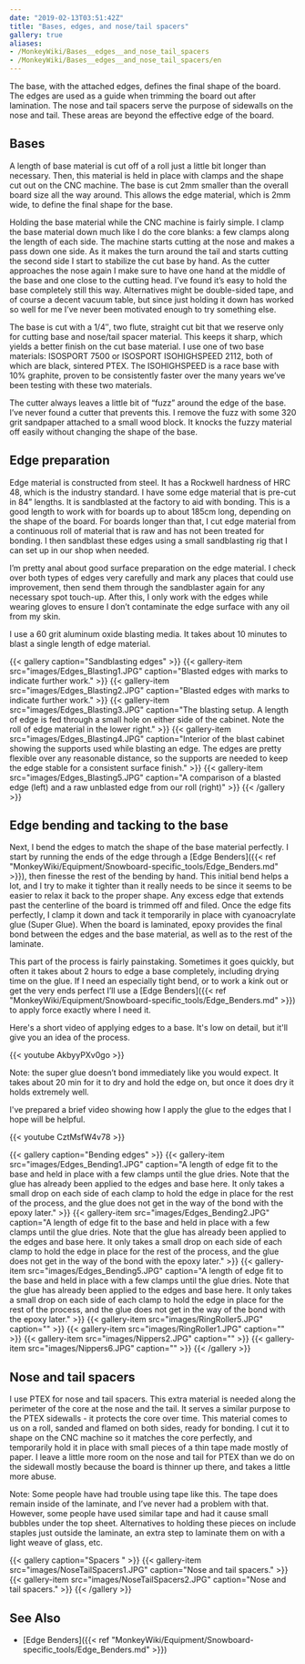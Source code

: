 ```yaml
---
date: "2019-02-13T03:51:42Z"
title: "Bases, edges, and nose/tail spacers"
gallery: true
aliases:
- /MonkeyWiki/Bases__edges__and_nose_tail_spacers
- /MonkeyWiki/Bases__edges__and_nose_tail_spacers/en
---
```

The base, with the attached edges, defines the final shape of the board. The edges are used as a guide when trimming the board out after lamination. The nose and tail spacers serve the purpose of sidewalls on the nose and tail. These areas are beyond the effective edge of the board.
 

## Bases 
 
A length of base material is cut off of a roll just a little bit longer than necessary. Then, this material is held in place with clamps and the shape cut out on the CNC machine. The base is cut 2mm smaller than the overall board size all the way around. This allows the edge material, which is 2mm wide, to define the final shape for the base.

Holding the base material while the CNC machine is fairly simple. I clamp the base material down much like I do the core blanks: a few clamps along the length of each side. The machine starts cutting at the nose and makes a pass down one side. As it makes the turn around the tail and starts cutting the second side I start to stabilize the cut base by hand. As the cutter approaches the nose again I make sure to have one hand at the middle of the base and one close to the cutting head. I’ve found it’s easy to hold the base completely still this way. Alternatives might be double-sided tape, and of course a decent vacuum table, but since just holding it down has worked so well for me I’ve never been motivated enough to try something else. 

The base is cut with a 1/4″, two flute, straight cut bit that we reserve only for cutting base and nose/tail spacer material. This keeps it sharp, which yields a better finish on the cut base material. I use one of two base materials: ISOSPORT 7500 or ISOSPORT ISOHIGHSPEED 2112, both of which are black, sintered PTEX. The ISOHIGHSPEED is a race base with 10% graphite, proven to be consistently faster over the many years we’ve been testing with these two materials.

The cutter always leaves a little bit of “fuzz” around the edge of the base. I’ve never found a cutter that prevents this. I remove the fuzz with some 320 grit sandpaper attached to a small wood block. It knocks the fuzzy material off easily without changing the shape of the base.


## Edge preparation 
 
Edge material is constructed from steel. It has a Rockwell hardness of HRC 48, which is the industry standard. I have some edge material that is pre-cut in 84” lengths. It is sandblasted at the factory to aid with bonding. This is a good length to work with for boards up to about 185cm long, depending on the shape of the board. For boards longer than that, I cut edge material from a continuous roll of material that is raw and has not been treated for bonding. I then sandblast these edges using a small sandblasting rig that I can set up in our shop when needed.
 
I’m pretty anal about good surface preparation on the edge material. I check over both types of edges very carefully and mark any places that could use improvement, then send them through the sandblaster again for any necessary spot touch-up. After this, I only work with the edges while wearing gloves to ensure I don’t contaminate the edge surface with any oil from my skin.
 
I use a 60 grit aluminum oxide blasting media. It takes about 10 minutes to blast a single length of edge material.

{{< gallery  caption="Sandblasting edges" >}}
{{< gallery-item src="images/Edges_Blasting1.JPG" caption="Blasted edges with marks to indicate further work." >}}
{{< gallery-item src="images/Edges_Blasting2.JPG" caption="Blasted edges with marks to indicate further work." >}}
{{< gallery-item src="images/Edges_Blasting3.JPG" caption="The blasting setup. A length of edge is fed through a small hole on either side of the cabinet. Note the roll of edge material in the lower right." >}}
{{< gallery-item src="images/Edges_Blasting4.JPG" caption="Interior of the blast cabinet showing the supports used while blasting an edge. The edges are pretty flexible over any reasonable distance, so the supports are needed to keep the edge stable for a consistent surface finish." >}}
{{< gallery-item src="images/Edges_Blasting5.JPG" caption="A comparison of a blasted edge (left) and a raw unblasted edge from our roll (right)" >}}
{{< /gallery >}}



## Edge bending and tacking to the base 
 
Next, I bend the edges to match the shape of the base material perfectly. I start by running the ends of the edge through a [Edge Benders]({{< ref "MonkeyWiki/Equipment/Snowboard-specific_tools/Edge_Benders.md" >}}), then finesse the rest of the bending by hand. This initial bend helps a lot, and I try to make it tighter than it really needs to be since it seems to be easier to relax it back to the proper shape. Any excess edge that extends past the centerline of the board is trimmed off and filed. Once the edge fits perfectly, I clamp it down and tack it temporarily in place with cyanoacrylate glue (Super Glue). When the board is laminated, epoxy provides the final bond between the edges and the base material, as well as to the rest of the laminate.
 
This part of the process is fairly painstaking. Sometimes it goes quickly, but often it takes about 2 hours to edge a base completely, including drying time on the glue. If I need an especially tight bend, or to work a kink out or get the very ends perfect I’ll use a [Edge Benders]({{< ref "MonkeyWiki/Equipment/Snowboard-specific_tools/Edge_Benders.md" >}}) to apply force exactly where I need it.

Here's a short video of applying edges to a base. It's low on detail, but it'll give you an idea of the process.

{{< youtube AkbyyPXv0go >}}

Note: the super glue doesn’t bond immediately like you would expect. It takes about 20 min for it to dry and hold the edge on, but once it does dry it holds extremely well. 

I've prepared a brief video showing how I apply the glue to the edges that I hope will be helpful.

{{< youtube CztMsfW4v78 >}}


{{< gallery  caption="Bending edges" >}}
{{< gallery-item src="images/Edges_Bending1.JPG" caption="A length of edge fit to the base and held in place with a few clamps until the glue dries. Note that the glue has already been applied to the edges and base here. It only takes a small drop on each side of each clamp to hold the edge in place for the rest of the process, and the glue does not get in the way of the bond with the epoxy later." >}}
{{< gallery-item src="images/Edges_Bending2.JPG" caption="A length of edge fit to the base and held in place with a few clamps until the glue dries. Note that the glue has already been applied to the edges and base here. It only takes a small drop on each side of each clamp to hold the edge in place for the rest of the process, and the glue does not get in the way of the bond with the epoxy later." >}}
{{< gallery-item src="images/Edges_Bending5.JPG" caption="A length of edge fit to the base and held in place with a few clamps until the glue dries. Note that the glue has already been applied to the edges and base here. It only takes a small drop on each side of each clamp to hold the edge in place for the rest of the process, and the glue does not get in the way of the bond with the epoxy later." >}}
{{< gallery-item src="images/RingRoller5.JPG" caption="" >}}
{{< gallery-item src="images/RingRoller1.JPG" caption="" >}}
{{< gallery-item src="images/Nippers2.JPG" caption="" >}}
{{< gallery-item src="images/Nippers6.JPG" caption="" >}}
{{< /gallery >}}



## Nose and tail spacers 
 
I use PTEX for nose and tail spacers. This extra material is needed along the perimeter of the core at the nose and the tail. It serves a similar purpose to the PTEX sidewalls - it protects the core over time. This material comes to us on a roll, sanded and flamed on both sides, ready for bonding. I cut it to shape on the CNC machine so it matches the core perfectly, and temporarily hold it in place with small pieces of a thin tape made mostly of paper. I leave a little more room on the nose and tail for PTEX than we do on the sidewall mostly because the board is thinner up there, and takes a little more abuse.

Note: Some people have had trouble using tape like this. The tape does remain inside of the laminate, and I’ve never had a problem with that. However, some people have used similar tape and had it cause small bubbles under the top sheet. Alternatives to holding these pieces on include staples just outside the laminate, an extra step to laminate them on with a light weave of glass, etc.

{{< gallery  caption="Spacers " >}}
{{< gallery-item src="images/NoseTailSpacers1.JPG" caption="Nose and tail spacers." >}}
{{< gallery-item src="images/NoseTailSpacers2.JPG" caption="Nose and tail spacers." >}}
{{< /gallery >}}



## See Also 
- [Edge Benders]({{< ref "MonkeyWiki/Equipment/Snowboard-specific_tools/Edge_Benders.md" >}})


